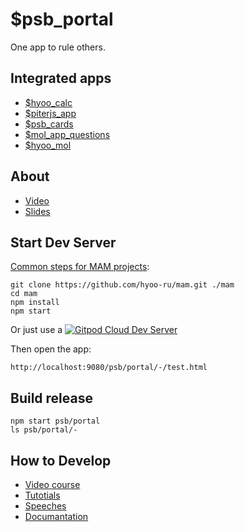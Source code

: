 # $psb_portal

One app to rule others.

## Integrated apps

- [$hyoo_calc](https://github.com/hyoo-ru/calc.hyoo.ru)
- [$piterjs_app](https://github.com/piterjs/piterjs)
- [$psb_cards](https://github.com/MolDevHack/psb_cards)
- [$mol_app_questions](https://github.com/hyoo-ru/mam_mol/tree/master/app/questions)
- [$hyoo_mol](https://github.com/hyoo-ru/mol.hyoo.ru)

## About

- [Video](https://youtu.be/hLWQwIXxqvM)
- [Slides](https://www.figma.com/proto/V1aBHH7WBF7YGkFEfxqw1J/mol_team%2F%D1%85%D0%B0%D0%BA%D0%B0%D1%82%D0%BE%D0%BD?node-id=24%3A1&scaling=scale-down-width&page-id=24%3A0)

## Start Dev Server

[Common steps for MAM projects](https://github.com/hyoo-ru/mam):

```
git clone https://github.com/hyoo-ru/mam.git ./mam
cd mam
npm install
npm start
```

Or just use a [![Gitpod Cloud Dev Server](https://img.shields.io/badge/Gitpod-Online--Dev--Workspace-blue?logo=gitpod)](https://gitpod.io/#https://github.com/hyoo-ru/mam)

Then open the app:

```
http://localhost:9080/psb/portal/-/test.html
```

## Build release

```
npm start psb/portal
ls psb/portal/-
```

## How to Develop

- [Video course](https://www.youtube.com/playlist?list=PLXyFFhv8ucKRBg76o0YXnmQFT1LglSaND)
- [Tutotials](https://github.com/hyoo-ru/mam_mol#tutorials)
- [Speeches](https://slides.hyoo.ru/)
- [Documantation](https://mol.hyoo.ru/)
